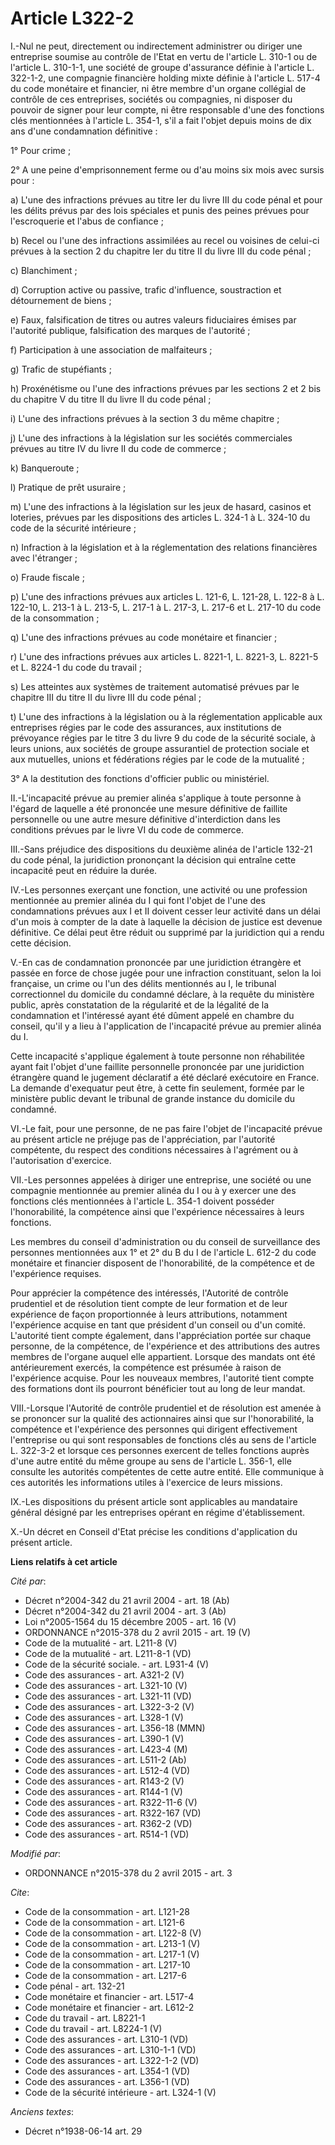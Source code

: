 # Article L322-2

I.-Nul ne peut, directement ou indirectement administrer ou diriger une entreprise soumise au contrôle de l'Etat en vertu de
l'article L. 310-1 ou de l'article L. 310-1-1, une société de groupe d'assurance définie à l'article L. 322-1-2, une
compagnie financière holding mixte définie à l'article L. 517-4 du code monétaire et financier, ni être membre d'un organe
collégial de contrôle de ces entreprises, sociétés ou compagnies, ni disposer du pouvoir de signer pour leur compte, ni être
responsable d'une des fonctions clés mentionnées à l'article L. 354-1, s'il a fait l'objet depuis moins de dix ans d'une
condamnation définitive : 

1° Pour crime ; 

2° A une peine d'emprisonnement ferme ou d'au moins six mois avec sursis pour : 

a) L'une des infractions prévues au titre Ier du livre III du code pénal et pour les délits prévus par des lois spéciales et
punis des peines prévues pour l'escroquerie et l'abus de confiance ; 

b) Recel ou l'une des infractions assimilées au recel ou voisines de celui-ci prévues à la section 2 du chapitre Ier du titre
II du livre III du code pénal ; 

c) Blanchiment ; 

d) Corruption active ou passive, trafic d'influence, soustraction et détournement de biens ; 

e) Faux, falsification de titres ou autres valeurs fiduciaires émises par l'autorité publique, falsification des marques de
l'autorité ; 

f) Participation à une association de malfaiteurs ; 

g) Trafic de stupéfiants ; 

h) Proxénétisme ou l'une des infractions prévues par les sections 2 et 2 bis du chapitre V du titre II du livre II du code
pénal ; 

i) L'une des infractions prévues à la section 3 du même chapitre ; 

j) L'une des infractions à la législation sur les sociétés commerciales prévues au titre IV du livre II du code de
commerce ; 

k) Banqueroute ; 

l) Pratique de prêt usuraire ; 

m) L'une des infractions à la législation sur les jeux de hasard, casinos et loteries, prévues par les dispositions des
articles L. 324-1 à L. 324-10 du code de la sécurité intérieure ; 

n) Infraction à la législation et à la réglementation des relations financières avec l'étranger ; 

o) Fraude fiscale ; 

p) L'une des infractions prévues aux articles L. 121-6, L. 121-28, L. 122-8 à L. 122-10, L. 213-1 à L. 213-5, L. 217-1 à L.
217-3, L. 217-6 et L. 217-10 du code de la consommation ; 

q) L'une des infractions prévues au code monétaire et financier ; 

r) L'une des infractions prévues aux articles L. 8221-1, L. 8221-3, L. 8221-5 et L. 8224-1 du code du travail ; 

s) Les atteintes aux systèmes de traitement automatisé prévues par le chapitre III du titre II du livre III du code pénal ; 

t) L'une des infractions à la législation ou à la réglementation applicable aux entreprises régies par le code des
assurances, aux institutions de prévoyance régies par le titre 3 du livre 9 du code de la sécurité sociale, à leurs unions,
aux sociétés de groupe assurantiel de protection sociale et aux mutuelles, unions et fédérations régies par le code de la
mutualité ; 

3° A la destitution des fonctions d'officier public ou ministériel. 

II.-L'incapacité prévue au premier alinéa s'applique à toute personne à l'égard de laquelle a été prononcée une mesure
définitive de faillite personnelle ou une autre mesure définitive d'interdiction dans les conditions prévues par le livre VI
du code de commerce. 

III.-Sans préjudice des dispositions du deuxième alinéa de l'article 132-21 du code pénal, la juridiction prononçant la
décision qui entraîne cette incapacité peut en réduire la durée. 

IV.-Les personnes exerçant une fonction, une activité ou une profession mentionnée au premier alinéa du I qui font l'objet de
l'une des condamnations prévues aux I et II doivent cesser leur activité dans un délai d'un mois à compter de la date à
laquelle la décision de justice est devenue définitive. Ce délai peut être réduit ou supprimé par la juridiction qui a rendu
cette décision. 

V.-En cas de condamnation prononcée par une juridiction étrangère et passée en force de chose jugée pour une infraction
constituant, selon la loi française, un crime ou l'un des délits mentionnés au I, le tribunal correctionnel du domicile du
condamné déclare, à la requête du ministère public, après constatation de la régularité et de la légalité de la condamnation
et l'intéressé ayant été dûment appelé en chambre du conseil, qu'il y a lieu à l'application de l'incapacité prévue au
premier alinéa du I. 

Cette incapacité s'applique également à toute personne non réhabilitée ayant fait l'objet d'une faillite personnelle
prononcée par une juridiction étrangère quand le jugement déclaratif a été déclaré exécutoire en France. La demande
d'exequatur peut être, à cette fin seulement, formée par le ministère public devant le tribunal de grande instance du
domicile du condamné. 

VI.-Le fait, pour une personne, de ne pas faire l'objet de l'incapacité prévue au présent article ne préjuge pas de
l'appréciation, par l'autorité compétente, du respect des conditions nécessaires à l'agrément ou à l'autorisation
d'exercice. 

VII.-Les personnes appelées à diriger une entreprise, une société ou une compagnie mentionnée au premier alinéa du I ou à y
exercer une des fonctions clés mentionnées à l'article L. 354-1 doivent posséder l'honorabilité, la compétence ainsi que
l'expérience nécessaires à leurs fonctions. 

Les membres du conseil d'administration ou du conseil de surveillance des personnes mentionnées aux 1° et 2° du B du I de
l'article L. 612-2 du code monétaire et financier disposent de l'honorabilité, de la compétence et de l'expérience requises. 

Pour apprécier la compétence des intéressés, l'Autorité de contrôle prudentiel et de résolution tient compte de leur
formation et de leur expérience de façon proportionnée à leurs attributions, notamment l'expérience acquise en tant que
président d'un conseil ou d'un comité. L'autorité tient compte également, dans l'appréciation portée sur chaque personne, de
la compétence, de l'expérience et des attributions des autres membres de l'organe auquel elle appartient. Lorsque des mandats
ont été antérieurement exercés, la compétence est présumée à raison de l'expérience acquise. Pour les nouveaux membres,
l'autorité tient compte des formations dont ils pourront bénéficier tout au long de leur mandat. 

VIII.-Lorsque l'Autorité de contrôle prudentiel et de résolution est amenée à se prononcer sur la qualité des actionnaires
ainsi que sur l'honorabilité, la compétence et l'expérience des personnes qui dirigent effectivement l'entreprise ou qui sont
responsables de fonctions clés au sens de l'article L. 322-3-2 et lorsque ces personnes exercent de telles fonctions auprès
d'une autre entité du même groupe au sens de l'article L. 356-1, elle consulte les autorités compétentes de cette autre
entité. Elle communique à ces autorités les informations utiles à l'exercice de leurs missions. 

IX.-Les dispositions du présent article sont applicables au mandataire général désigné par les entreprises opérant en régime
d'établissement. 

X.-Un décret en Conseil d'Etat précise les conditions d'application du présent article.

**Liens relatifs à cet article**

_Cité par_:

  - Décret n°2004-342 du 21 avril 2004 - art. 18 (Ab)
  - Décret n°2004-342 du 21 avril 2004 - art. 3 (Ab)
  - Loi n°2005-1564 du 15 décembre 2005 - art. 16 (V)
  - ORDONNANCE n°2015-378 du 2 avril 2015 - art. 19 (V)
  - Code de la mutualité - art. L211-8 (V)
  - Code de la mutualité - art. L211-8-1 (VD)
  - Code de la sécurité sociale. - art. L931-4 (V)
  - Code des assurances - art. A321-2 (V)
  - Code des assurances - art. L321-10 (V)
  - Code des assurances - art. L321-11 (VD)
  - Code des assurances - art. L322-3-2 (V)
  - Code des assurances - art. L328-1 (V)
  - Code des assurances - art. L356-18 (MMN)
  - Code des assurances - art. L390-1 (V)
  - Code des assurances - art. L423-4 (M)
  - Code des assurances - art. L511-2 (Ab)
  - Code des assurances - art. L512-4 (VD)
  - Code des assurances - art. R143-2 (V)
  - Code des assurances - art. R144-1 (V)
  - Code des assurances - art. R322-11-6 (V)
  - Code des assurances - art. R322-167 (VD)
  - Code des assurances - art. R362-2 (VD)
  - Code des assurances - art. R514-1 (VD)

_Modifié par_:

  - ORDONNANCE n°2015-378 du 2 avril 2015 - art. 3

_Cite_:

  - Code de la consommation - art. L121-28
  - Code de la consommation - art. L121-6
  - Code de la consommation - art. L122-8 (V)
  - Code de la consommation - art. L213-1 (V)
  - Code de la consommation - art. L217-1 (V)
  - Code de la consommation - art. L217-10
  - Code de la consommation - art. L217-6
  - Code pénal - art. 132-21
  - Code monétaire et financier - art. L517-4
  - Code monétaire et financier - art. L612-2
  - Code du travail - art. L8221-1
  - Code du travail - art. L8224-1 (V)
  - Code des assurances - art. L310-1 (VD)
  - Code des assurances - art. L310-1-1 (VD)
  - Code des assurances - art. L322-1-2 (VD)
  - Code des assurances - art. L354-1 (VD)
  - Code des assurances - art. L356-1 (VD)
  - Code de la sécurité intérieure - art. L324-1 (V)

_Anciens textes_:

  - Décret n°1938-06-14 art. 29
